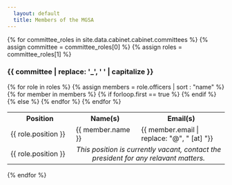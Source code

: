 ```yaml
---
  layout: default
  title: Members of the MGSA 
---
```


{% for committee_roles in site.data.cabinet.cabinet.committees %}
    {% assign committee = committee_roles[0] %}
    {% assign roles = committee_roles[1] %}
<h3>{{ committee | replace: '_', ' ' | capitalize }}</h3>

<div class="table-responsive">
<table class="table">
  <tr>
  <th style="width: 30%">Position</th>
  <th style="width: 30%">Name(s)</th>
  <th style="width: 40%">Email(s)</th>
  </tr>
{% for role in roles %}
  {% assign members = role.officers | sort : "name" %}
  {% for member in members %}
  <tr>
  {% if forloop.first == true %}
  <td rowspan={{ forloop.length }}>
  {{ role.position }}
  </td>
  {% endif %}
  
  <td>{{ member.name }}</td>
  <td>{{ member.email | replace: "@", " [at] "}}</td>
  </tr>
  {% else %}
  <tr>
  <td>
  {{ role.position }}
  </td>
  <td colspan="2" style="text-align: center;">
  <i>This position is currently vacant, contact the president for any relavant matters.</i> 
  </td>
  </tr>
  {% endfor %}
{% endfor %}
</table>
</div>

{% endfor %}
